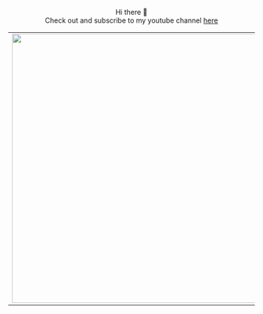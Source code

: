 <p align="center">
  Hi there 👋 <br/>
  Check out and subscribe to my youtube channel <a href="https://www.youtube.com/channel/UCBNlINWfd08qgDkUTaUY4_w/">here</a>
</p>

<p align="center">
  <table>
  <tr>
      <td><img width="550px" align="left" src="https://github-readme-stats.vercel.app/api?username=extremecodetv&show_icons=true&hide_border=true&count_private=false&layout=compact " /></td>
      <td><img width="550px" src="https://github-readme-stats.vercel.app/api/top-langs/?username=extremecodetv&hide=html&layout=compact" /></td>
  </tr>   
</table>
</p>
